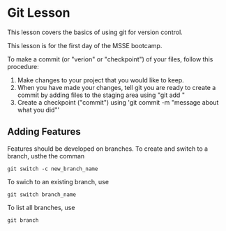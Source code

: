 # Git Lesson

This lesson covers the basics of using git for version control.

This lesson is for the first day of the MSSE bootcamp.

To make a commit (or "verion" or "checkpoint") of your files,
follow this procedure:

1. Make changes to your project that you would like to keep.
2. When you have made your changes, tell git you are ready to create a commit by adding files to the staging area using "git add <filename>"
3. Create a checkpoint ("commit") using 'git commit -m  "message about what you did"'

## Adding Features
Features should be developed on branches.
To create and switch to a branch, usthe the comman

`git switch -c new_branch_name`

To swich to an existing branch, use

`git switch branch_name`

To list all branches, use 

`git branch`